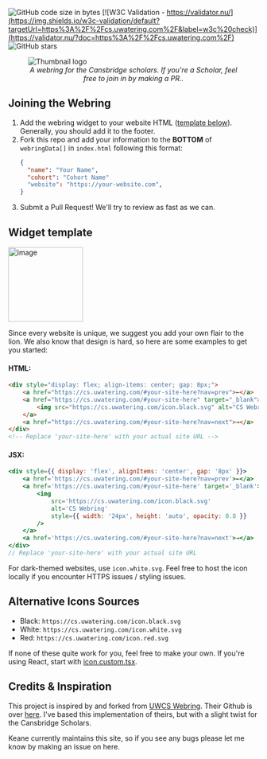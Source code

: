 ![GitHub code size in bytes](https://img.shields.io/github/languages/code-size/JusGu/uwatering.svg)
[![W3C Validation - https://validator.nu/](https://img.shields.io/w3c-validation/default?targetUrl=https%3A%2F%2Fcs.uwatering.com%2F&label=w3c%20check)](https://validator.nu/?doc=https%3A%2F%2Fcs.uwatering.com%2F)
![GitHub stars](https://img.shields.io/github/stars/JusGu/uwatering.svg?style=social)

<figure>
  <img src="./webAssets/Banner.png" alt="Thumbnail logo">
  <figcaption style="text-align: center; font-style: italic;">
    A webring for the Cansbridge scholars. If you're a Scholar, feel free to join in by making a PR.</a>.
  </figcaption>
</figure>

## Joining the Webring

1. Add the webring widget to your website HTML ([template below](#widget-template)). Generally, you should add it to the footer.
2. Fork this repo and add your information to the **BOTTOM** of `webringData[]` in `index.html` following this format:
   ```json
   {
     "name": "Your Name",
     "cohort": "Cohort Name"
     "website": "https://your-website.com",
   }
   ```
3. Submit a Pull Request! We'll try to review as fast as we can.

## Widget template

<img width="150" alt="image" src="https://github.com/user-attachments/assets/66c9e57a-c5ba-4426-b651-b9a37d74e198">

Since every website is unique, we suggest you add your own flair to the lion. We also know that design is hard, so here are some examples to get you started:

#### HTML:

```html
<div style="display: flex; align-items: center; gap: 8px;">
    <a href="https://cs.uwatering.com/#your-site-here?nav=prev">←</a>
    <a href="https://cs.uwatering.com/#your-site-here" target="_blank">
        <img src="https://cs.uwatering.com/icon.black.svg" alt="CS Webring" style="width: 24px; height: auto; opacity: 0.8;"/>
    </a>
    <a href="https://cs.uwatering.com/#your-site-here?nav=next">→</a>
</div>
<!-- Replace 'your-site-here' with your actual site URL -->
```

#### JSX:

```jsx
<div style={{ display: 'flex', alignItems: 'center', gap: '8px' }}>
    <a href='https://cs.uwatering.com/#your-site-here?nav=prev'>←</a>
    <a href='https://cs.uwatering.com/#your-site-here' target='_blank'>
        <img
            src='https://cs.uwatering.com/icon.black.svg'
            alt='CS Webring'
            style={{ width: '24px', height: 'auto', opacity: 0.8 }}
        />
    </a>
    <a href='https://cs.uwatering.com/#your-site-here?nav=next'>→</a>
</div>
// Replace 'your-site-here' with your actual site URL
```

For dark-themed websites, use `icon.white.svg`. Feel free to host the icon locally if you encounter HTTPS issues / styling issues.

## Alternative Icons Sources

- Black: `https://cs.uwatering.com/icon.black.svg`
- White: `https://cs.uwatering.com/icon.white.svg`
- Red: `https://cs.uwatering.com/icon.red.svg`

If none of these quite work for you, feel free to make your own. If you're using React, start with [icon.custom.tsx](./icon.custom.tsx).

## Credits & Inspiration

This project is inspired by and forked from [UWCS Webring](https://cs.uwatering.com/). Their Github is over [here](https://github.com/JusGu/uwatering?tab=readme-ov-file). I've based this implementation of theirs, but with a slight twist for the Cansbridge Scholars. 

Keane currently maintains this site, so if you see any bugs please let me know by making an issue on here.
